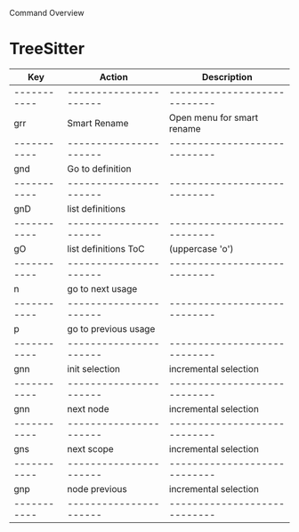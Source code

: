 Command Overview

TreeSitter
==========

| Key       | Action               | Description                |
|-----------|----------------------|----------------------------|
|-----------|----------------------|----------------------------|
| grr       | Smart Rename         | Open menu for smart rename |
|-----------|----------------------|----------------------------|
| gnd       | Go to definition     |                            |
|-----------|----------------------|----------------------------|
| gnD       | list definitions     |                            |
|-----------|----------------------|----------------------------|
| gO        | list definitions ToC | (uppercase 'o')            |
|-----------|----------------------|----------------------------|
| <leader>n | go to next usage     |                            |
|-----------|----------------------|----------------------------|
| <leader>p | go to previous usage |                            |
|-----------|----------------------|----------------------------|
| gnn       | init selection       | incremental selection      |
|-----------|----------------------|----------------------------|
| gnn       | next node            | incremental selection      |
|-----------|----------------------|----------------------------|
| gns       | next scope           | incremental selection      |
|-----------|----------------------|----------------------------|
| gnp       | node previous        | incremental selection      |
|-----------|----------------------|----------------------------|
